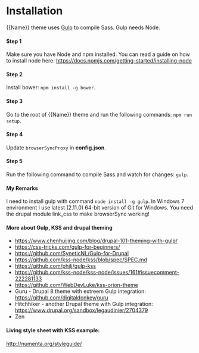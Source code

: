 # Installation

{{Name}} theme uses [Gulp](http://gulpjs.com) to compile Sass. Gulp needs Node.

#### Step 1
Make sure you have Node and npm installed. 
You can read a guide on how to install node here: https://docs.npmjs.com/getting-started/installing-node

#### Step 2
Install bower: `npm install -g bower`.

#### Step 3
Go to the root of {{Name}} theme and run the following commands: `npm run setup`.

#### Step 4
Update `browserSyncProxy` in **config.json**.

#### Step 5
Run the following command to compile Sass and watch for changes: `gulp`.

#### My Remarks
I need to install gulp with command `node install -g gulp`.
In Windows 7 environment I use latest (2.11.0) 64-bit version of Git for Windows.
You need the drupal module link_css to make browserSync working!

#### More about Gulp, KSS and drupal theming
* https://www.chenhuijing.com/blog/drupal-101-theming-with-gulp/
* https://css-tricks.com/gulp-for-beginners/
* https://github.com/SyneticNL/Gulp-for-Drupal
* https://github.com/kss-node/kss/blob/spec/SPEC.md
* https://github.com/philj/gulp-kss
* https://github.com/kss-node/kss-node/issues/161#issuecomment-222281133
* https://github.com/WebDevLuke/kss-orion-theme
* Guru - Drupal 8 theme with extreem Gulp integration: https://github.com/digitaldonkey/guru
* Hitchhiker - another Drupal theme with Gulp integration: https://www.drupal.org/sandbox/legaudinier/2704379
* Zen


#### Living style sheet with KSS example: 
http://numenta.org/styleguide/
